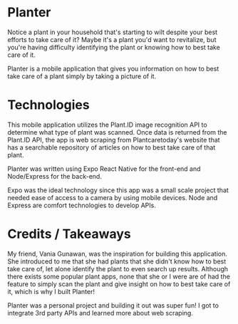 # Planter

Notice a plant in your household that's starting to wilt despite your best efforts to take care of it? Maybe it's a plant you'd want to revitalize, but you're having difficulty identifying the plant or knowing how to best take care of it. 

Planter is a mobile application that gives you information on how to best take care of a plant simply by taking a picture of it.

# Technologies

This mobile application utilizes the Plant.ID image recognition API to determine what type of plant was scanned. Once data is returned from the Plant.ID API, the app is web scraping from Plantcaretoday's website that has a searchable repository of articles on how to best take care of that plant.

Planter was written using Expo React Native for the front-end and Node/Express for the back-end.

Expo was the ideal technology since this app was a small scale project that needed ease of access to a camera by using mobile devices. Node and Express are comfort technologies to develop APIs.

# Credits / Takeaways

My friend, Vania Gunawan, was the inspiration for building this application. She introduced to me that she had plants that she didn't know how to best take care of, let alone identify the plant to even search up results. Although there exists some popular plant apps, none that she or I were are of had the feature to simply scan the plant and give insight on how to best take care of it, which is why I built Planter!

Planter was a personal project and building it out was super fun! I got to integrate 3rd party APIs and learned more about web scraping.
